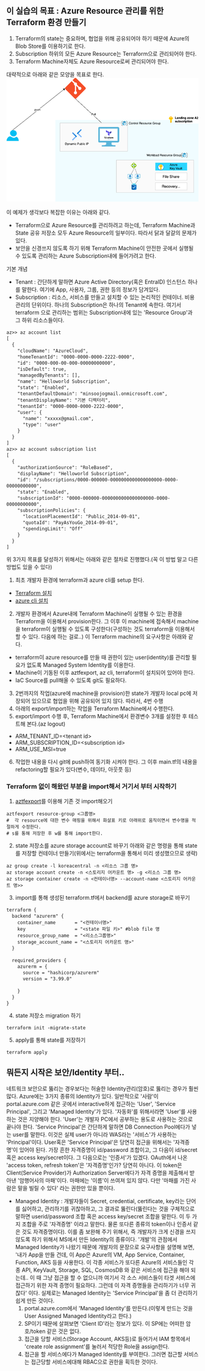 ## 이 실습의 목표 : Azure Resource 관리를 위한 Terraform 환경 만들기
1. Terraform의 state는 중요하며, 협업을 위해 공유되어야 하기 때문에 Azure의 Blob Store를 이용하기로 한다.
2. Subscription 하위의 모든 Azure Resource는 Terraform으로 관리되어야 한다.
3. Terraform Machine자체도 Azure Resource로써 관리되어야 한다.

대략적으로 아래와 같은 모양을 목표로 한다.
![](./Terraform%20샘플%20환경.drawio.png)

이 예제가 생각보다 복잡한 이유는 아래와 같다.
- Terraform으로 Azure Resource를 관리하려고 하는데, Terraform Machine과 State 공유 저장소 모두 Azure Resource의 일부이다. 따라서 닭과 달걀의 문제가 있다.
- 보안을 신경쓰지 않도록 하기 위해 Terraform Machine이 안전한 곳에서 실행될 수 있도록 관리하는 Azure Subscription내에 들어가려고 한다.

기본 개념
- Tenant : 간단하게 말하면 Azure Active Directory(혹은 EntraID) 인스턴스 하나를 말한다. 여기에 App, 사용자, 그룹, 권한 등의 정보가 담겨있다.
- Subscription : 리소스, 서비스를 만들고 설치할 수 있는 논리적인 컨테이너. 비용관리의 단위이다. 하나의 Subscription은 하나의 Tenant에 속한다.
여기서 terraform 으로 관리하는 범위는 Subscription내에 있는 'Resource Group'과 그 하위 리소스들이다.

```
az>> az account list
[
  {
    "cloudName": "AzureCloud",
    "homeTenantId": "0000-0000-0000-2222-0000",
    "id": "0000-000-00-000-00000000000",
    "isDefault": true,
    "managedByTenants": [],
    "name": "Helloworld Subscription",
    "state": "Enabled",
    "tenantDefaultDomain": "minsoojogmail.onmicrosoft.com",
    "tenantDisplayName": "기본 디렉터리",
    "tenantId": "0000-0000-0000-2222-0000",
    "user": {
      "name": "xxxxx@gmail.com",
      "type": "user"
    }
  }
]
az>> az account subscription list
[
  {
    "authorizationSource": "RoleBased",
    "displayName": "Helloworld Subscription",
    "id": "/subscriptions/0000-000000-0000000000000000000-0000-00000000000",
    "state": "Enabled",
    "subscriptionId": "0000-000000-0000000000000000000-0000-00000000000",
    "subscriptionPolicies": {
      "locationPlacementId": "Public_2014-09-01",
      "quotaId": "PayAsYouGo_2014-09-01",
      "spendingLimit": "Off"
    }
  }
]
```

위 3가지 목표를 달성하기 위해서는 아래와 같은 절차로 진행했다.(꼭 이 방법 말고 다른 방법도 있을 수 있다)

1. 최초 개발자 환경에 terraform과 azure cli를 setup 한다.
  - [Terraform 설치](https://developer.hashicorp.com/terraform/tutorials/azure-get-started/install-cli)
  - [azure cli 설치](https://learn.microsoft.com/ko-kr/cli/azure/install-azure-cli)
2. 개발자 환경에서 Azure내에 Terraform Machine이 실행될 수 있는 환경을 Terraform을 이용해서 provision한다. 그 이후 이 machine에 접속해서 machine을 terraform이 실행될 수 있도록 구성한다(구성하는 것도 terraform을 이용해서 할 수 있다. 다음에 하는 걸로..)
  이 Terraform machine의 요구사항은 아래와 같다.
  - terraform이 azure resource를 만들 때 권한이 있는 user(identity)를 관리할 필요가 없도록 Managed System Identity를 이용한다.
  - Machine이 기동된 이후 aztfexport, az cli, terraform이 설치되어 있어야 한다.
  - IaC Source를 pull해올 수 있도록 git도 필요하다.
3. 2번까지의 작업(azure에 machine을 provision)한 state가 개발자 local pc에 저장되어 있으므로 협업을 위해 공유되어 있지 않다. 따라서, 4번 수행
4. 아래의 export/import하는 작업을 Terraform Machine에서 수행한다.
5. export/import 수행 후, Terraform Machine에서 환경변수 3개를 설정한 후 테스트해 본다.(az logout)
  - ARM_TENANT_ID=\<tenant id\>
  - ARM_SUBSCRIPTION_ID=\<subscription id\>
  - ARM_USE_MSI=true
6. 작업한 내용을 다시 git에 push하여 동기화 시켜야 한다. 그 이후 main.tf의 내용을 refactoring할 필요가 있다(변수, 데이타, 아웃풋 등)


### Terraform 없이 해왔던 부분을 import해서 거기서 부터 시작하기

1. [aztfexport](https://github.com/Azure/aztfexport/releases)를 이용해 기존 것 import해오기
```
aztfexport resource-group <그룹명>
#  각 resource에 대한 변수 매핑을 위해서 화살표 키로 아래위로 움직이면서 변수명을 적절하게 수정한다.
# s를 통해 저장한 후 w를 통해 import한다.
```
2. state 저장소를 azure storage account로 바꾸기
  아래와 같은 명령을 통해 state를 저장할 컨테이너 만들기(위에서는 terraform을 통해서 미리 생성했으므로 생략)
```
az group create -l koreacentral -n <리소스 그룹 명> 
az storage account create -n <스토리지 어카운트 명> -g <리소스 그룹 명>  
az storage container create -n <컨테이너명> --account-name <스토리지 어카운트 명>>
```
3. import를 통해 생성된 terraform.tf에서 backend를 azure storage로 바꾸기
```
terraform {
  backend "azurerm" {
    container_name       = "<컨테이너명>"
    key                  = "<state 파일 키>" #blob file 명
    resource_group_name  = "<리소스그룹명>"
    storage_account_name = "<스토리지 어카운트 명>"
  }

  required_providers {
    azurerm = {
      source = "hashicorp/azurerm"
      version = "3.99.0"

    }
  }
}
```
4. state 저장소 migration 하기
```
terraform init -migrate-state
```
5. apply를 통해 state를 저장하기
```
terraform apply
```



## 뭐든지 시작은 보안/Identity 부터..
네트워크 보안으로 뚫리는 경우보다는 허술한 Identity관리(암호)로 뚫리는 경우가 훨씬 많다.
Azure에는 3가지 종류의 Identity가 있다. 일반적으로 '사람'이 portal.azure.com 같은 곳에서 interactive하게 접근하는 'User', 'Service Principal', 그리고 'Managed Identity'가 있다. '자동화'를 위해서라면 'User'를 사용하는 것은 지양해야 한다. 'User'는 개발자 PC에서 공부하는 용도로 사용하는 것으로 끝나야 한다. 'Service Principal'은 간단하게 말하면 DB Connection Pool에다가 넣는 user를 말한다. 이것은 실제 user가 아니라 WAS라는 '서비스'가 사용하는 'Principal'이다. User혹은 'Service Principal'은 당연히 접근을 위해서는 '자격증명'이 있어야 된다. 가장 흔한 자격증명이 id/password 조합이고, 그 다음이 id/secret 혹은 access key/secret이다. 그 다음으로는 '인증서'가 있겠다. OAuth에서 나온 'access token, refresh token'은 '자격증명'인가? 당연히 아니다. 이 token은 Client(Service Provider)가 Authorization Server에다가 자격 증명을 제출해서 받아낸 '암행어사의 마패'이다. 마패에는 '이름'이 쓰여져 있지 않다. 다만 '마패를 가진 사람은 말을 빌릴 수 있다' 라는 권한만 있을 뿐이다.
- Managed Identity : 개발자들이 Secret, credential, certificate, key라는 단어를 싫어하고, 관리하기를 귀찮아하고, 그 결과로 뚫린다(뚫린다는 것을 구체적으로 말하면 userid/password 조합 혹은 access key/secret 조합을 말한다. 이 두 가지 조합을 주로 '자격증명' 이라고 말한다. 물론 또다른 종류의 token이나 인증서 같은 것도 자격증명이다). 이를 좀 보완해 주기 위해서, 즉 개발자가 크게 신경을 쓰지 않도록 하기 위해서 MS에서 만든 Identity의 종류이다. 
'개발'의 관점에서 Managed Identity가 나왔기 때문에 개발자의 문장으로 요구사항을 설명해 보면, '내가 App을 만들 건데, 이 App은 Azure의 VM, App Service, Container, Function, AKS 등을 사용한다. 이 각종 서비스가 또다른 Azure의 서비스들인 각종 API, KeyVault, Storage, SQL, CosmosDB 와 같은 서비스에 접근을 해야 되는데.. 이 때 그냥 접근을 할 수 없으니까 여기서 각 소스 서비스들이 타겟 서비스에 접근하기 위한 자격 증명이 필요하다. 그런데 이 자격 증명들을 관리하기가 너무 귀찮다' 이다. 실제로는 Managed Identity는 'Service Principal'을 좀 더 관리하기 쉽게 만든 것이다.
    1. portal.azure.com에서 'Managed Identity'를 만든다.(이렇게 만드는 것을 User Assigned Managed Identity라고 한다.)
    2. SP이기 때문에 살펴보면 'Client ID'라는 정보가 있다. 이 SP에는 어떠한 암호/token 같은 것은 없다. 
    3. 접근을 당할 서비스(Storage Account, AKS등)로 들어가서 IAM 항목에서 'create role assignment'를 눌러서 적당한 Role을 assign한다.
    4. 접근을 할 서비스에다가 Managed Identity를 부여한다. 그러면 접근할 서비스는 접근당할 서비스에대해 RBAC으로 권한을 획득한 것이다.

